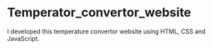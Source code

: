 # Temperator_convertor_website
I developed this temperature convertor website using HTML, CSS and JavaScript.
